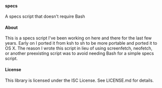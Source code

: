 #### specs
A specs script that doesn't require Bash

#### About
This is a specs script I've been working on here and there for the last few
years. Early on I ported it from ksh to sh to be more portable and ported it to
OS X. The reason I wrote this script in lieu of using screenfetch, neofetch, or
another preexisting script was to avoid needing Bash for a simple specs script.

#### License
This library is licensed under the ISC License. See LICENSE.md for details.
